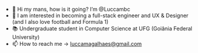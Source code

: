 - 👋 Hi my mans, how is it going? I’m @Luccambc
- 🚀 I am interested in becoming a full-stack engineer and UX & Designer (and I also love football and Formula 1)
- 📚 Undergraduate student in Computer Science at UFG (Goiânia Federal University)
- 📫 How to reach me -> luccamagalhaes@gmail.com

<!---
Luccambc/Luccambc is a ✨ special ✨ repository because its `README.md` (this file) appears on your GitHub profile.
You can click the Preview link to take a look at your changes.
--->
